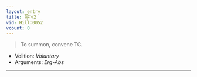 ```yaml
---
layout: entry
title: སྐོང་√2
vid: Hill:0052
vcount: 0
---
```

> To summon, convene TC\.

* Volition: _Voluntary_
* Arguments: _Erg-Abs_

---

